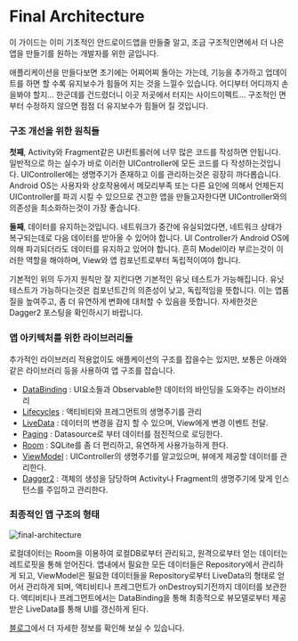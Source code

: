 # Final Architecture

이 가이드는 이미 기초적인 안드로이드앱을 만들줄 알고, 조금 구조적인면에서 더 나은 앱을 만들기를 원하는 개발자를 위한 글입니다.

애플리케이션을 만들다보면 초기에는 어찌어찌 돌아는 가는데, 기능을 추가하고 업데이트를 하면 할 수록 유지보수가 힘들어 지는 것을 느낄수 있습니다. 어디부터 어디까지 손을봐야 할지... 한군데를 건드렸더니 이곳 저곳에서 터지는 사이드이펙트...
구조적인 면부터 수정하지 않으면 점점 더 유지보수가 힘들어 질 것입니다.



### 구조 개선을 위한 원칙들

**첫째**, Activity와 Fragment같은 UI컨트롤러에 너무 많은 코드를 작성하면 안됩니다. 일반적으로 하는 실수가 바로 이러한 UIController에 모든 코드를 다 작성하는것입니다. UIController에는 생명주기가 존재하고 이를 관리하는것은 굉장히 까다롭습니다. Android OS는 사용자와 상호작용에서 메모리부족 또는 다른 요인에 의해서 언제든지 UIController를 파괴 시킬 수 있으므로 견고한 앱을 만들고자한다면 UIController와의 의존성을 최소화하는것이 가장 좋습니다.

**둘째**, 데이터를 유지하는것입니다. 네트워크가 중간에 유실되었다면, 네트워크 상태가 복구되는데로 다음 데이터를 받아올 수 있어야 합니다. UI Controller가 Android OS에 의해 파괴되더라도 데이터를 유지하고 있어야 합니다. 흔히 Model이라 부르는것이 이러한 역할을 해야하며, View와 앱 컴포넌트로부터 독립적이여야 합니다. 

기본적인 위의 두가지 원칙만 잘 지킨다면 기본적인 유닛 테스트가 가능해집니다. 유닛테스트가 가능하다는것은 컴포넌트간의 의존성이 낮고, 독립적임을 뜻합니다. 이는 앱품질을 높여주고, 좀 더 유연하게 변화에 대처할 수 있음을 뜻합니다.  자세한것은 Dagger2 포스팅을 확인하시기 바랍니다.

### 앱 아키텍처를 위한 라이브러리들

추가적인 라이브러리 적용없이도 애플케이션의 구조를 잡을수는 있지만, 보통은 아래와 같은 라이브러리 등을 사용하여 앱 구조를 잡습니다.



- [DataBinding](https://developer.android.com/topic/libraries/data-binding/?hl=ko) : UI요소들과 Observable한 데이터의 바인딩을 도와주는 라이브러리
- [Lifecycles](https://developer.android.com/reference/android/arch/lifecycle/Lifecycle) :  액티비티와 프레그먼트의 생명주기를 관리
- [LiveData](http://www.charlezz.com/?p=363) : 데이터의 변경을 감지 할 수 있으며, View에게 변경 이벤트 전달.
- [Paging](http://www.charlezz.com/?p=484) : Datasource로 부터 데이터를 점진적으로 로딩한다.
- [Room](http://www.charlezz.com/?p=368) : SQLite를 좀 더 편리하고, 유연하게 사용가능하게 한다.
- [ViewModel](http://www.charlezz.com/?p=365) : UIController의 생명주기를 알고있으며, 뷰에게 제공할 데이터를 관리한다.
- [Dagger2](http://www.charlezz.com/?p=428) : 객체의 생성을 담당하며 Activity나 Fragment의 생명주기에 맞게 인스턴스를 주입하고 관리한다.





### 최종적인 앱 구조의 형태


![final-architecture](http://www.charlezz.com/wordpress/wp-content/uploads/2018/08/final-architecture.png)



로컬데이터는 Room을 이용하여 로컬DB로부터 관리되고, 원격으로부터 얻는 데이터는 레트로핏을 통해 얻어진다. 앱내에서 필요한 모든 데이터들은 Repository에서 관리하게 되고, ViewModel은 필요한 데이터들을 Repository로부터 LiveData의 형태로 얻어서 관리하게 되며, 액티비티나 프레그먼트가 onDestroy되기전까지 데이터를 보관한다. 액티비티나 프레그먼트에서는 DataBinding을 통해 최종적으로 뷰모델로부터 제공받은 LiveData를 통해 UI를 갱신하게 된다.


[블로그](http://www.charlezz.com/?p=627)에서 더 자세한 정보를 확인해 보실 수 있습니다.
